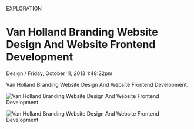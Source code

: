 <p class="type">EXPLORATION</p>

# Van Holland Branding Website Design And Website Frontend Development

<p class="meta">Design  /  Friday, October 11, 2013 1:48:22pm</p>

Van Holland Branding Website Design And Website Frontend Development.

![Van Holland Branding Website Design And Website Frontend Development](https://farooq-agent.web.app/assets/images/works/details/109-van-holland-branding-website-design-and-website-frontend-development/van-holland-graphic.jpg)

![Van Holland Branding Website Design And Website Frontend Development](https://farooq-agent.web.app/assets/images/works/large/Gfa29C2h_work_image.jpg)
